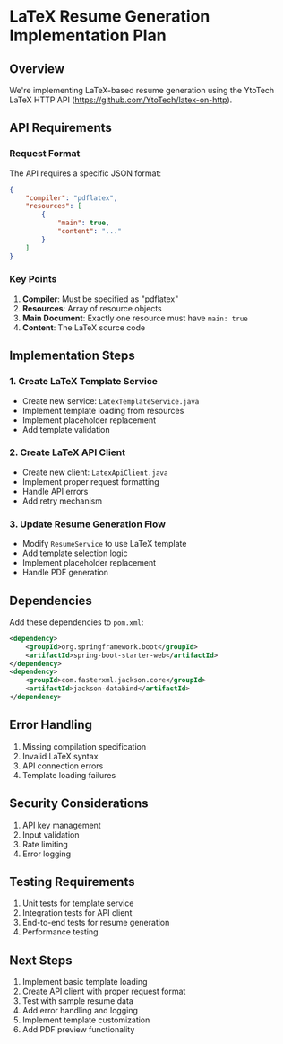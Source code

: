 # LaTeX Resume Generation Implementation Plan

## Overview
We're implementing LaTeX-based resume generation using the YtoTech LaTeX HTTP API (https://github.com/YtoTech/latex-on-http).

## API Requirements

### Request Format
The API requires a specific JSON format:
```json
{
    "compiler": "pdflatex",
    "resources": [
        {
            "main": true,
            "content": "..."
        }
    ]
}
```

### Key Points
1. **Compiler**: Must be specified as "pdflatex"
2. **Resources**: Array of resource objects
3. **Main Document**: Exactly one resource must have `main: true`
4. **Content**: The LaTeX source code

## Implementation Steps

### 1. Create LaTeX Template Service
- Create new service: `LatexTemplateService.java`
- Implement template loading from resources
- Implement placeholder replacement
- Add template validation

### 2. Create LaTeX API Client
- Create new client: `LatexApiClient.java`
- Implement proper request formatting
- Handle API errors
- Add retry mechanism

### 3. Update Resume Generation Flow
- Modify `ResumeService` to use LaTeX template
- Add template selection logic
- Implement placeholder replacement
- Handle PDF generation

## Dependencies
Add these dependencies to `pom.xml`:
```xml
<dependency>
    <groupId>org.springframework.boot</groupId>
    <artifactId>spring-boot-starter-web</artifactId>
</dependency>
<dependency>
    <groupId>com.fasterxml.jackson.core</groupId>
    <artifactId>jackson-databind</artifactId>
</dependency>
```

## Error Handling
1. Missing compilation specification
2. Invalid LaTeX syntax
3. API connection errors
4. Template loading failures

## Security Considerations
1. API key management
2. Input validation
3. Rate limiting
4. Error logging

## Testing Requirements
1. Unit tests for template service
2. Integration tests for API client
3. End-to-end tests for resume generation
4. Performance testing

## Next Steps
1. Implement basic template loading
2. Create API client with proper request format
3. Test with sample resume data
4. Add error handling and logging
5. Implement template customization
6. Add PDF preview functionality
